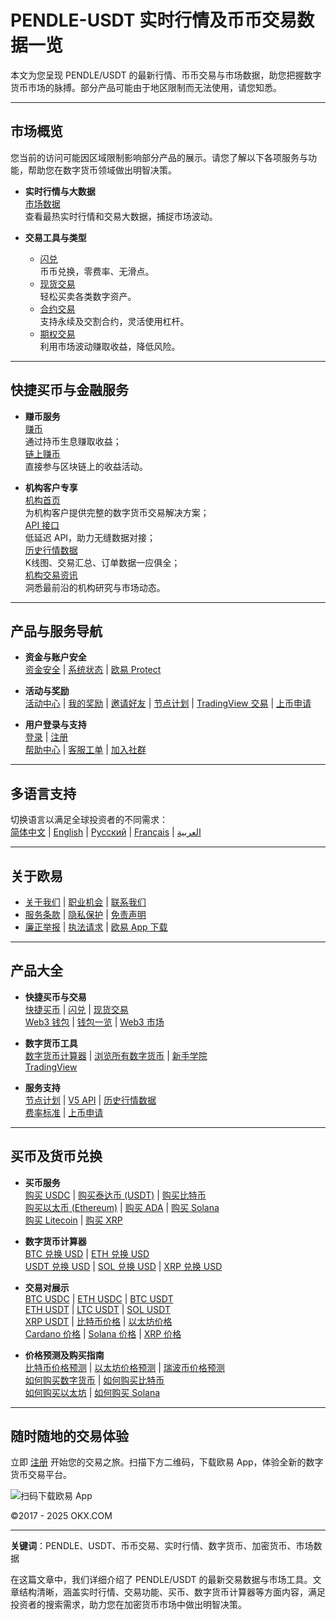 # PENDLE-USDT 实时行情及币币交易数据一览

本文为您呈现 PENDLE/USDT 的最新行情、币币交易与市场数据，助您把握数字货币市场的脉搏。部分产品可能由于地区限制而无法使用，请您知悉。

---

## 市场概览

您当前的访问可能因区域限制影响部分产品的展示。请您了解以下各项服务与功能，帮助您在数字货币领域做出明智决策。

- **实时行情与大数据**  
  [市场数据](https://bit.ly/OKXe)  
  查看最热实时行情和交易大数据，捕捉市场波动。

- **交易工具与类型**  
  - [闪兑](https://bit.ly/OKXe)  
    币币兑换，零费率、无滑点。  
  - [现货交易](https://bit.ly/OKXe)  
    轻松买卖各类数字资产。  
  - [合约交易](https://bit.ly/OKXe)  
    支持永续及交割合约，灵活使用杠杆。  
  - [期权交易](https://bit.ly/OKXe)  
    利用市场波动赚取收益，降低风险。

---

## 快捷买币与金融服务

- **赚币服务**  
  [赚币](https://bit.ly/OKXe)  
  通过持币生息赚取收益；  
  [链上赚币](https://bit.ly/OKXe)  
  直接参与区块链上的收益活动。

- **机构客户专享**  
  [机构首页](https://bit.ly/OKXe)  
  为机构客户提供完整的数字货币交易解决方案；  
  [API 接口](https://bit.ly/OKXe)  
  低延迟 API，助力无缝数据对接；  
  [历史行情数据](https://bit.ly/OKXe)  
  K线图、交易汇总、订单数据一应俱全；  
  [机构交易资讯](https://bit.ly/OKXe)  
  洞悉最前沿的机构研究与市场动态。

---

## 产品与服务导航

- **资金与账户安全**  
  [资金安全](https://bit.ly/OKXe) | [系统状态](https://bit.ly/OKXe) | [欧易 Protect](https://bit.ly/OKXe)

- **活动与奖励**  
  [活动中心](https://bit.ly/OKXe) | [我的奖励](https://bit.ly/OKXe) | [邀请好友](https://bit.ly/OKXe) | [节点计划](https://bit.ly/OKXe) | [TradingView 交易](https://bit.ly/OKXe) | [上币申请](https://bit.ly/OKXe)

- **用户登录与支持**  
  [登录](https://bit.ly/OKXe) | [注册](https://bit.ly/OKXe)  
  [帮助中心](https://bit.ly/OKXe) | [客服工单](https://bit.ly/OKXe) | [加入社群](https://bit.ly/OKXe)

---

## 多语言支持

切换语言以满足全球投资者的不同需求：  
[简体中文](https://bit.ly/OKXe) | [English](https://bit.ly/OKXe) | [Русский](https://bit.ly/OKXe) | [Français](https://bit.ly/OKXe) | [العربية](https://bit.ly/OKXe)

---

## 关于欧易

- [关于我们](https://bit.ly/OKXe) | [职业机会](https://bit.ly/OKXe) | [联系我们](https://bit.ly/OKXe)  
- [服务条款](https://bit.ly/OKXe) | [隐私保护](https://bit.ly/OKXe) | [免责声明](https://bit.ly/OKXe)  
- [廉正举报](https://bit.ly/OKXe) | [执法请求](https://bit.ly/OKXe) | [欧易 App 下载](https://bit.ly/OKXe)

---

## 产品大全

- **快捷买币与交易**  
  [快捷买币](https://bit.ly/OKXe) | [闪兑](https://bit.ly/OKXe) | [现货交易](https://bit.ly/OKXe)  
  [Web3 钱包](https://bit.ly/OKXe) | [钱包一览](https://bit.ly/OKXe) | [Web3 市场](https://bit.ly/OKXe)

- **数字货币工具**  
  [数字货币计算器](https://bit.ly/OKXe) | [浏览所有数字货币](https://bit.ly/OKXe) | [新手学院](https://bit.ly/OKXe)  
  [TradingView](https://bit.ly/OKXe)

- **服务支持**  
  [节点计划](https://bit.ly/OKXe) | [V5 API](https://bit.ly/OKXe) | [历史行情数据](https://bit.ly/OKXe)  
  [费率标准](https://bit.ly/OKXe) | [上币申请](https://bit.ly/OKXe)

---

## 买币及货币兑换

- **买币服务**  
  [购买 USDC](https://bit.ly/OKXe) | [购买泰达币 (USDT)](https://bit.ly/OKXe) | [购买比特币](https://bit.ly/OKXe)  
  [购买以太币 (Ethereum)](https://bit.ly/OKXe) | [购买 ADA](https://bit.ly/OKXe) | [购买 Solana](https://bit.ly/OKXe)  
  [购买 Litecoin](https://bit.ly/OKXe) | [购买 XRP](https://bit.ly/OKXe)

- **数字货币计算器**  
  [BTC 兑换 USD](https://bit.ly/OKXe) | [ETH 兑换 USD](https://bit.ly/OKXe)  
  [USDT 兑换 USD](https://bit.ly/OKXe) | [SOL 兑换 USD](https://bit.ly/OKXe) | [XRP 兑换 USD](https://bit.ly/OKXe)

- **交易对展示**  
  [BTC USDC](https://bit.ly/OKXe) | [ETH USDC](https://bit.ly/OKXe) | [BTC USDT](https://bit.ly/OKXe)  
  [ETH USDT](https://bit.ly/OKXe) | [LTC USDT](https://bit.ly/OKXe) | [SOL USDT](https://bit.ly/OKXe)  
  [XRP USDT](https://bit.ly/OKXe) | [比特币价格](https://bit.ly/OKXe) | [以太坊价格](https://bit.ly/OKXe)  
  [Cardano 价格](https://bit.ly/OKXe) | [Solana 价格](https://bit.ly/OKXe) | [XRP 价格](https://bit.ly/OKXe)

- **价格预测及购买指南**  
  [比特币价格预测](https://bit.ly/OKXe) | [以太坊价格预测](https://bit.ly/OKXe) | [瑞波币价格预测](https://bit.ly/OKXe)  
  [如何购买数字货币](https://bit.ly/OKXe) | [如何购买比特币](https://bit.ly/OKXe)  
  [如何购买以太坊](https://bit.ly/OKXe) | [如何购买 Solana](https://bit.ly/OKXe)

---

## 随时随地的交易体验

立即 [注册](https://bit.ly/OKXe) 开始您的交易之旅。扫描下方二维码，下载欧易 App，体验全新的数字货币交易平台。

![扫码下载欧易 App](https://bit.ly/OKXe)

©2017 - 2025 OKX.COM

---

**关键词**：PENDLE、USDT、币币交易、实时行情、数字货币、加密货币、市场数据

在这篇文章中，我们详细介绍了 PENDLE/USDT 的最新交易数据与市场工具。文章结构清晰，涵盖实时行情、交易功能、买币、数字货币计算器等方面内容，满足投资者的搜索需求，助力您在加密货币市场中做出明智决策。